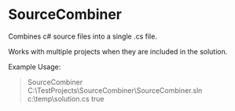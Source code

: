 # SourceCombiner
Combines c# source files into a single .cs file.

Works with multiple projects when they are included in the solution.

Example Usage:

> SourceCombiner C:\TestProjects\SourceCombiner\SourceCombiner.sln c:\temp\solution.cs true
